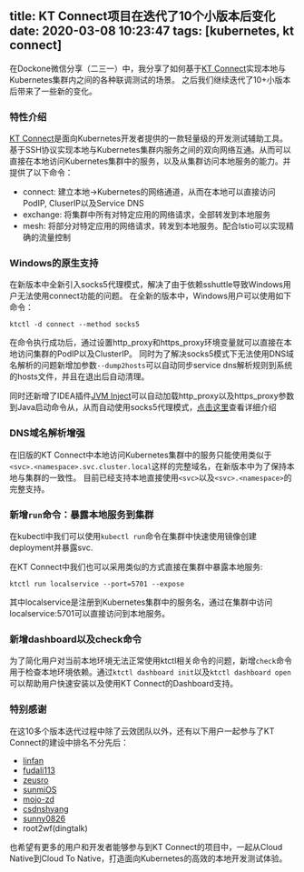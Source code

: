title: KT Connect项目在迭代了10个小版本后变化
date: 2020-03-08 10:23:47
tags: [kubernetes, kt connect]
---

在Dockone微信分享（二三一）中，我分享了如何基于[KT Connect](https://github.com/alibaba/kt-connect)实现本地与Kubernetes集群内之间的各种联调测试的场景。 之后我们继续迭代了10+小版本后带来了一些新的变化。

<!--more-->

### 特性介绍

[KT Connect](https://github.com/alibaba/kt-connect)是面向Kubernetes开发者提供的一款轻量级的开发测试辅助工具。基于SSH协议实现本地与Kubernetes集群内服务之间的双向网络互通。从而可以直接在本地访问Kubernetes集群中的服务，以及从集群访问本地服务的能力。并提供了以下命令：

* connect: 建立本地->Kubernetes的网络通道，从而在本地可以直接访问PodIP, CluserIP以及Service DNS
* exchange: 将集群中所有对特定应用的网络请求，全部转发到本地服务
* mesh: 将部分对特定应用的网络请求，转发到本地服务。配合Istio可以实现精确的流量控制

### Windows的原生支持

在新版本中全新引入socks5代理模式，解决了由于依赖sshuttle导致Windows用户无法使用connect功能的问题。 在全新的版本中，Windows用户可以使用如下命令：

```
ktctl -d connect --method socks5
```

在命令执行成功后，通过设置http_proxy和https_proxy环境变量就可以直接在本地访问集群的PodIP以及ClusterIP。 同时为了解决socks5模式下无法使用DNS域名解析的问题新增加参数`--dump2hosts`可以自动同步service dns解析规则到系统的hosts文件，并且在退出后自动清理。

同时还新增了IDEA插件[JVM Inject](https://plugins.jetbrains.com/plugin/13482-jvm-inject/versions)可以自动加载http_proxy以及https_proxy参数到Java启动命令从，从而自动使用socks5代理模式，[点击这里](https://alibaba.github.io/kt-connect/#/en-us/guide/how-to-use-in-idea)查看详细介绍

### DNS域名解析增强

在旧版的KT Connect中本地访问Kubernetes集群中的服务只能使用类似于`<svc>.<namespace>.svc.cluster.local`这样的完整域名，在新版本中为了保持本地与集群的一致性。 目前已经支持本地直接使用`<svc>`以及`<svc>.<namespace>`的完整支持。

### 新增`run`命令：暴露本地服务到集群

在kubectl中我们可以使用`kubectl run`命令在集群中快速使用镜像创建deployment并暴露svc.

在KT Connect中我们也可以采用类似的方式直接在集群中暴露本地服务:

```
ktctl run localservice --port=5701 --expose
```

其中localservice是注册到Kubernetes集群中的服务名，通过在集群中访问localservice:5701可以直接访问到本地服务。

### 新增dashboard以及check命令

为了简化用户对当前本地环境无法正常使用ktctl相关命令的问题，新增`check`命令用于检查本地环境依赖。通过`ktctl dashboard init`以及`ktctl dashboard open`可以帮助用户快速安装以及使用KT Connect的Dashboard支持。

### 特别感谢

在这10多个版本迭代过程中除了云效团队以外，还有以下用户一起参与了KT Connect的建设中排名不分先后：

* [linfan](https://github.com/linfan)
* [fudali113](https://github.com/fudali113)
* [zeusro](https://github.com/zeusro)
* [sunmiOS](https://github.com/sunmiOS)
* [mojo-zd](https://github.com/mojo-zd)
* [csdnshyang](https://github.com/csdnshyang)
* [sunny0826](https://github.com/sunny0826)
* root2wf(dingtalk)

也希望有更多的用户和开发者能够参与到KT Connect的项目中，一起从Cloud Native到Cloud To Native，打造面向Kubernetes的高效的本地开发测试体验。